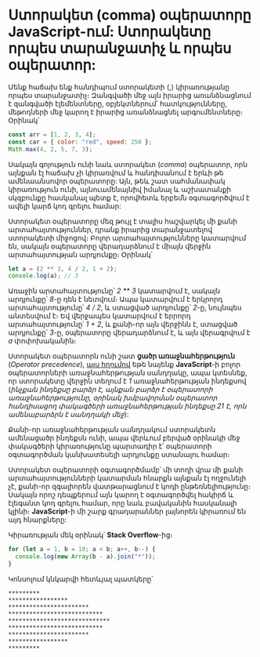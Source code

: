 # Ստորակետ (comma) օպերատորը JavaScript-ում: Ստորակետը որպես տարանջատիչ և որպես օպերատոր:

Մենք հաճախ ենք հանդիպում ստորակետի (,) կիրառությանը որպես տարանջատիչ։ Զանգվածի մեջ այն իրարից առանձնացնում է զանգվածի էլեմենտները, օբյեկտներում՝ հատկությունները, մեթոդների մեջ կարող է իրարից առանձնացնել արգումենտները։ Օրինակ՝

```js
const arr = [1, 2, 3, 4];
const car = { color: "red", speed: 250 };
Math.max(4, 2, 5, 7, 3);
```

Սակայն գոյություն ունի նաև ստորակետ (_comma_) օպերատոր, որն այնքան էլ հաճախ չի կիրառվում և հանդիսանում է երևի թե ամենաանսովոր օպերատորը: Այն, թեև շատ սահմանափակ կիրառություն ունի, այնուամենայնիվ իմանալ և աշխատանքի սկզբունքը հասկանալ պետք է, որովհետև երբեմն օգտագործվում է ավելի կարճ կոդ գրելու համար:

Ստորակետ օպերատորը մեզ թույլ է տալիս հաշվարկել մի քանի արտահայտություններ, դրանք իրարից տարանջատելով ստորակետի միջոցով։ Բոլոր արտահայտությունները կատարվում են, սակայն օպերատորը վերադարձնում է միայն վերջին արտահայտության արդյունքը։ Օրինակ՝

```js
let a = (2 ** 3, 4 / 2, 1 + 2);
console.log(a); // 3
```

Առաջին արտահայտությունը՝ _2 \*\* 3_ կատարվում է, սակայն արդյունքը՝ _8_-ը դեն է նետվում։ Ապա կատարվում է երկրորդ արտահայտությունը՝ _4 / 2_, և ստացված արդյունքը՝ _2_-ը, նույնպես անտեսվում է։ Եվ վերջապես կատարվում է երրորդ արտահայտությունը՝ _1 + 2_, և քանի-որ այն վերջինն է, ստացված արդյունքը՝ _3_-ը, օպերատորը վերադարձնում է, և այն վերագրվում է _a_ փոփոխականին։

Ստորակետ օպերատորն ունի շատ **ցածր առաջնահերթություն** (_Operator precedence_), [այս հղումով](https://developer.mozilla.org/en-US/docs/Web/JavaScript/Reference/Operators/Operator_Precedence?fbclid=IwAR0lky3GjG4TlvRKn3tK_gD2DMi0q9PQ85MpF64-9pWPZFM8wezbcC9hqkY) եթե նայենք **JavaScript**-ի բոլոր օպերատորների առաջնահերթության սանդղակը, ապա կտեսնեք, որ ստորակետը վերջին տեղում է _1_ առաջնահերթության ինդեքսով (_ինչքան ինդեքսը բարձր է, այնքան բարձր է օպերատորի առաջնահերթությունը, օրինակ խմբավորման օպերատոր հանդիսացող փակագծերի առաջնահերթության ինդեքսը 21 է, որն ամենաբարձրն է սանդղակի մեջ_):

Քանի-որ առաջնահերթության սանդղակում ստորակետն ամենացածր ինդեքսն ունի, ապա վերևում բերված օրինակի մեջ փակագծերի կիրառությունը պարտադիր է՝ օպերատորի օգտագործման կանխատեսելի արդյունքը ստանալու համար։

Ստորակետ օպերատորի օգտագործմամբ՝ մի տողի վրա մի քանի արտահայտությունների կատարման հնարքն այնքան էլ ողջունելի չէ, քանի-որ զգալիորեն վատթարացնում է կոդի ընթեռնելիությունը։ Սակայն որոշ դեպքերում այն կարող է օգտագործվել հակիրճ և էլեգանտ կոդ գրելու համար, որը նաև բավականին հասկանալի կլինի։ **JavaScript**-ի մի շարք գրադարաններ լայնորեն կիրառում են այդ հնարքները:

Կիրառության մեկ օրինակ՝ **Stack Overflow**-ից։

```js
for (let a = 1, b = 10; a < b; a++, b--) {
  console.log(new Array(b - a).join("*"));
}
```

Կոնսոլում կնկարվի հետևյալ պատկերը՝

```
*********
*****************
***********************
***************************
*****************************
***************************
***********************
*****************
*********
```
